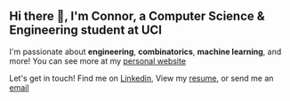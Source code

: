 ## Hi there 👋, I'm Connor, a Computer Science & Engineering student at UCI

I'm passionate about **engineering**, **combinatorics**, **machine learning**, and more!
You can see more at my [personal website](https://con169.github.io/personal-website/)

Let's get in touch! Find me on [Linkedin](https://www.linkedin.com/in/connorauyong/), View my [resume](https://con169.github.io/personal-website/resume/ConnorAuyongResume2024.pdf), or send me an [email](mailto:connorauyong@gmail.com)

<!--
**con169/con169** is a ✨ _special_ ✨ repository because its `README.md` (this file) appears on your GitHub profile.

Here are some ideas to get you started:

- 🔭 I’m currently working on ...
- 🌱 I’m currently learning ...
- 👯 I’m looking to collaborate on ...
- 🤔 I’m looking for help with ...
- 💬 Ask me about ...
- 📫 How to reach me: ...
- 😄 Pronouns: ...
- ⚡ Fun fact: ...
-->
